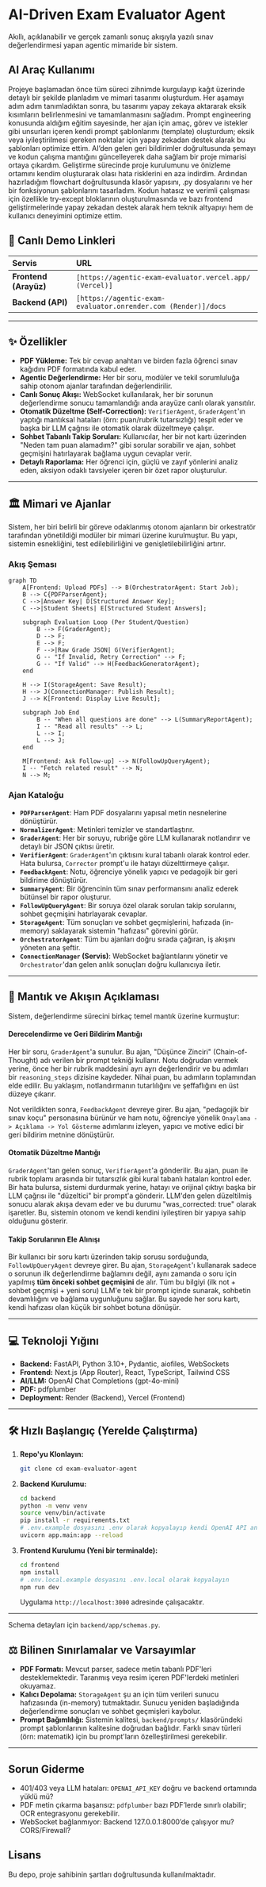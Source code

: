 # AI-Driven Exam Evaluator Agent

Akıllı, açıklanabilir ve gerçek zamanlı sonuç akışıyla yazılı sınav değerlendirmesi yapan agentic mimaride bir sistem.

## AI Araç Kullanımı

Projeye başlamadan önce tüm süreci zihnimde kurgulayıp kağıt üzerinde detaylı bir şekilde planladım ve mimari tasarımı oluşturdum. Her aşamayı adım adım tanımladıktan sonra, bu tasarımı yapay zekaya aktararak eksik kısımların belirlenmesini ve tamamlanmasını sağladım. Prompt engineering konusunda aldığım eğitim sayesinde, her ajan için amaç, görev ve istekler gibi unsurları içeren kendi prompt şablonlarımı (template) oluşturdum; eksik veya iyileştirilmesi gereken noktalar için yapay zekadan destek alarak bu şablonları optimize ettim. AI’den gelen geri bildirimler doğrultusunda şemayı ve kodun çalışma mantığını güncelleyerek daha sağlam bir proje mimarisi ortaya çıkardım. Geliştirme sürecinde proje kurulumunu ve önizleme ortamını kendim oluşturarak olası hata risklerini en aza indirdim. Ardından hazırladığım flowchart doğrultusunda klasör yapısını, .py dosyalarını ve her bir fonksiyonun şablonlarını tasarladım. Kodun hatasız ve verimli çalışması için özellikle try-except bloklarının oluşturulmasında ve bazı frontend geliştirmelerinde yapay zekadan destek alarak hem teknik altyapıyı hem de kullanıcı deneyimini optimize ettim.

## 🚀 Canlı Demo Linkleri

| Servis                | URL                                                           |
| :-------------------- | :------------------------------------------------------------ |
| **Frontend (Arayüz)** | `[https://agentic-exam-evaluator.vercel.app/ (Vercel)]`       |
| **Backend (API)**     | `[https://agentic-exam-evaluator.onrender.com (Render)]/docs` |

---

## ✨ Özellikler

- **PDF Yükleme:** Tek bir cevap anahtarı ve birden fazla öğrenci sınav kağıdını PDF formatında kabul eder.
- **Agentic Değerlendirme:** Her bir soru, modüler ve tekil sorumluluğa sahip otonom ajanlar tarafından değerlendirilir.
- **Canlı Sonuç Akışı:** WebSocket kullanılarak, her bir sorunun değerlendirme sonucu tamamlandığı anda arayüze canlı olarak yansıtılır.
- **Otomatik Düzeltme (Self-Correction):** `VerifierAgent`, `GraderAgent`'ın yaptığı mantıksal hataları (örn: puan/rubrik tutarsızlığı) tespit eder ve başka bir LLM çağrısı ile otomatik olarak düzeltmeye çalışır.
- **Sohbet Tabanlı Takip Soruları:** Kullanıcılar, her bir not kartı üzerinden "Neden tam puan alamadım?" gibi sorular sorabilir ve ajan, sohbet geçmişini hatırlayarak bağlama uygun cevaplar verir.
- **Detaylı Raporlama:** Her öğrenci için, güçlü ve zayıf yönlerini analiz eden, aksiyon odaklı tavsiyeler içeren bir özet rapor oluşturulur.

---

## 🏛️ Mimari ve Ajanlar

Sistem, her biri belirli bir göreve odaklanmış otonom ajanların bir orkestratör tarafından yönetildiği modüler bir mimari üzerine kurulmuştur. Bu yapı, sistemin esnekliğini, test edilebilirliğini ve genişletilebilirliğini artırır.

### Akış Şeması
```mermaid
graph TD
    A[Frontend: Upload PDFs] --> B(OrchestratorAgent: Start Job);
    B --> C{PDFParserAgent};
    C -->|Answer Key| D[Structured Answer Key];
    C -->|Student Sheets| E[Structured Student Answers];

    subgraph Evaluation Loop (Per Student/Question)
        B --> F(GraderAgent);
        D --> F;
        E --> F;
        F -->|Raw Grade JSON| G(VerifierAgent);
        G -- "If Invalid, Retry Correction" --> F;
        G -- "If Valid" --> H(FeedbackGeneratorAgent);
    end

    H --> I(StorageAgent: Save Result);
    H --> J(ConnectionManager: Publish Result);
    J --> K[Frontend: Display Live Result];

    subgraph Job End
        B -- "When all questions are done" --> L(SummaryReportAgent);
        I -- "Read all results" --> L;
        L --> I;
        L --> J;
    end

    M[Frontend: Ask Follow-up] --> N(FollowUpQueryAgent);
    I -- "Fetch related result" --> N;
    N --> M;
```

### Ajan Kataloğu
- **`PDFParserAgent`**: Ham PDF dosyalarını yapısal metin nesnelerine dönüştürür.
- **`NormalizerAgent`**: Metinleri temizler ve standartlaştırır.
- **`GraderAgent`**: Her bir soruyu, rubriğe göre LLM kullanarak notlandırır ve detaylı bir JSON çıktısı üretir.
- **`VerifierAgent`**: `GraderAgent`'ın çıktısını kural tabanlı olarak kontrol eder. Hata bulursa, `Corrector` prompt'u ile hatayı düzelttirmeye çalışır.
- **`FeedbackAgent`**: Notu, öğrenciye yönelik yapıcı ve pedagojik bir geri bildirime dönüştürür.
- **`SummaryAgent`**: Bir öğrencinin tüm sınav performansını analiz ederek bütünsel bir rapor oluşturur.
- **`FollowUpQueryAgent`**: Bir soruya özel olarak sorulan takip sorularını, sohbet geçmişini hatırlayarak cevaplar.
- **`StorageAgent`**: Tüm sonuçları ve sohbet geçmişlerini, hafızada (in-memory) saklayarak sistemin "hafızası" görevini görür.
- **`OrchestratorAgent`**: Tüm bu ajanları doğru sırada çağıran, iş akışını yöneten ana şeftir.
- **`ConnectionManager` (Servis)**: WebSocket bağlantılarını yönetir ve `Orchestrator`'dan gelen anlık sonuçları doğru kullanıcıya iletir.

---

## 🧠 Mantık ve Akışın Açıklaması

Sistem, değerlendirme sürecini birkaç temel mantık üzerine kurmuştur:

#### Derecelendirme ve Geri Bildirim Mantığı
Her bir soru, `GraderAgent`'a sunulur. Bu ajan, "Düşünce Zinciri" (Chain-of-Thought) adı verilen bir prompt tekniği kullanır. Notu doğrudan vermek yerine, önce her bir rubrik maddesini ayrı ayrı değerlendirir ve bu adımları bir `reasoning_steps` dizisine kaydeder. Nihai puan, bu adımların toplamından elde edilir. Bu yaklaşım, notlandırmanın tutarlılığını ve şeffaflığını en üst düzeye çıkarır.

Not verildikten sonra, `FeedbackAgent` devreye girer. Bu ajan, "pedagojik bir sınav koçu" personasına bürünür ve ham notu, öğrenciye yönelik `Onaylama -> Açıklama -> Yol Gösterme` adımlarını izleyen, yapıcı ve motive edici bir geri bildirim metnine dönüştürür.

#### Otomatik Düzeltme Mantığı
`GraderAgent`'tan gelen sonuç, `VerifierAgent`'a gönderilir. Bu ajan, puan ile rubrik toplamı arasında bir tutarsızlık gibi kural tabanlı hataları kontrol eder. Bir hata bulursa, sistemi durdurmak yerine, hatayı ve orijinal çıktıyı başka bir LLM çağrısı ile "düzeltici" bir prompt'a gönderir. LLM'den gelen düzeltilmiş sonucu alarak akışa devam eder ve bu durumu "was_corrected: true" olarak işaretler. Bu, sistemin otonom ve kendi kendini iyileştiren bir yapıya sahip olduğunu gösterir.

#### Takip Sorularının Ele Alınışı
Bir kullanıcı bir soru kartı üzerinden takip sorusu sorduğunda, `FollowUpQueryAgent` devreye girer. Bu ajan, `StorageAgent`'ı kullanarak sadece o sorunun ilk değerlendirme bağlamını değil, aynı zamanda o soru için yapılmış **tüm önceki sohbet geçmişini** de alır. Tüm bu bilgiyi (ilk not + sohbet geçmişi + yeni soru) LLM'e tek bir prompt içinde sunarak, sohbetin devamlılığını ve bağlama uygunluğunu sağlar. Bu sayede her soru kartı, kendi hafızası olan küçük bir sohbet botuna dönüşür.

---

## 💻 Teknoloji Yığını

- **Backend:** FastAPI, Python 3.10+, Pydantic, aiofiles, WebSockets
- **Frontend:** Next.js (App Router), React, TypeScript, Tailwind CSS
- **AI/LLM:** OpenAI Chat Completions (gpt-4o-mini)
- **PDF:** pdfplumber
- **Deployment:** Render (Backend), Vercel (Frontend)

---

## 🛠️ Hızlı Başlangıç (Yerelde Çalıştırma)

1.  **Repo'yu Klonlayın:**
    ```bash
    git clone cd exam-evaluator-agent
    ```

2.  **Backend Kurulumu:**
    ```bash
    cd backend
    python -m venv venv
    source venv/bin/activate
    pip install -r requirements.txt
    # .env.example dosyasını .env olarak kopyalayıp kendi OpenAI API anahtarınızı girin
    uvicorn app.main:app --reload
    ```

3.  **Frontend Kurulumu (Yeni bir terminalde):**
    ```bash
    cd frontend
    npm install
    # .env.local.example dosyasını .env.local olarak kopyalayın
    npm run dev
    ```
    Uygulama `http://localhost:3000` adresinde çalışacaktır.

---

Schema detayları için `backend/app/schemas.py`.

## ⚖️ Bilinen Sınırlamalar ve Varsayımlar

- **PDF Formatı:** Mevcut parser, sadece metin tabanlı PDF'leri desteklemektedir. Taranmış veya resim içeren PDF'lerdeki metinleri okuyamaz.
- **Kalıcı Depolama:** `StorageAgent` şu an için tüm verileri sunucu hafızasında (in-memory) tutmaktadır. Sunucu yeniden başladığında değerlendirme sonuçları ve sohbet geçmişleri kaybolur.
- **Prompt Bağımlılığı:** Sistemin kalitesi, `backend/prompts/` klasöründeki prompt şablonlarının kalitesine doğrudan bağlıdır. Farklı sınav türleri (örn: matematik) için bu prompt'ların özelleştirilmesi gerekebilir.

---

## Sorun Giderme

- 401/403 veya LLM hataları: `OPENAI_API_KEY` doğru ve backend ortamında yüklü mü?
- PDF metin çıkarma başarısız: `pdfplumber` bazı PDF’lerde sınırlı olabilir; OCR entegrasyonu gerekebilir.
- WebSocket bağlanmıyor: Backend 127.0.0.1:8000’de çalışıyor mu? CORS/Firewall?

## Lisans

Bu depo, proje sahibinin şartları doğrultusunda kullanılmaktadır.
